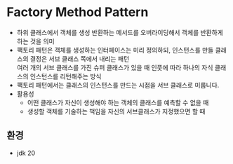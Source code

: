 # Factory Method Pattern
* ⁠하위 클래스에서 객체를 생성 반환하는 메서드를 오버라이딩해서 객체를 반환하게 하는 것을 의미
* ⁠팩토리 패턴은 객체를 생성하는 인터페이스는 미리 정의하되, 인스턴스를 만들 클래스의 결정은 서브 클래스 쪽에서 내리는 패턴<br/>
  ⁠여러 개의 서브 클래스를 가진 슈퍼 클래스가 있을 때 인풋에 따라 하나의 자식 클래스의 인스턴스를 리턴해주는 방식
* ⁠팩토리 패턴에서는 클래스의 인스턴스를 만드는 시점을 서브 클래스로 미룹니다.
* ⁠활용성
  * ⁠어떤 클래스가 자신이 생성해야 하는 객체의 클래스를 예측할 수 없을 때⁠
  * 생성할 객체를 기술하는 책임을 자신의 서브클래스가 지정했으면 할 때


## 환경
* jdk 20

